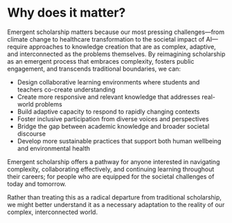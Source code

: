 # Why does it matter?

Emergent scholarship matters because our most pressing challenges—from climate change to healthcare transformation to the societal impact of AI—require approaches to knowledge creation that are as complex, adaptive, and interconnected as the problems themselves. By reimagining scholarship as an emergent process that embraces complexity, fosters public engagement, and transcends traditional boundaries, we can:

- Design collaborative learning environments where students and teachers co-create understanding
- Create more responsive and relevant knowledge that addresses real-world problems
- Build adaptive capacity to respond to rapidly changing contexts
- Foster inclusive participation from diverse voices and perspectives
- Bridge the gap between academic knowledge and broader societal discourse
- Develop more sustainable practices that support both human wellbeing and environmental health

Emergent scholarship offers a pathway for anyone interested in navigating complexity, collaborating effectively, and continuing learning throughout their careers; for people who are equipped for the societal challenges of today and tomorrow.

Rather than treating this as a radical departure from traditional scholarship, we might better understand it as a necessary adaptation to the reality of our complex, interconnected world.
